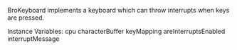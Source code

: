 BroKeyboard implements a keyboard which can throw interrupts when keys are pressed.

Instance Variables:
	cpu	<BroCPU>
	characterBuffer	<Symbol>
	keyMapping	<Dictionary>
	areInterruptsEnabled	<Boolean>
	interruptMessage	<Integer>